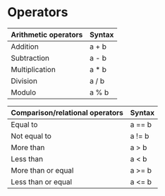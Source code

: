 # Operators

| Arithmetic operators  | Syntax
| :------------         | :----
| Addition              | a + b
| Subtraction           | a - b
| Multiplication        | a * b
| Division              | a / b
| Modulo                | a % b

| Comparison/relational operators   | Syntax
| :------------                     | :---- 
| Equal to                          | a == b
| Not equal to                      | a != b
| More than                         | a > b 
| Less than                         | a < b 
| More than or equal                | a >= b
| Less than or equal                | a <= b
